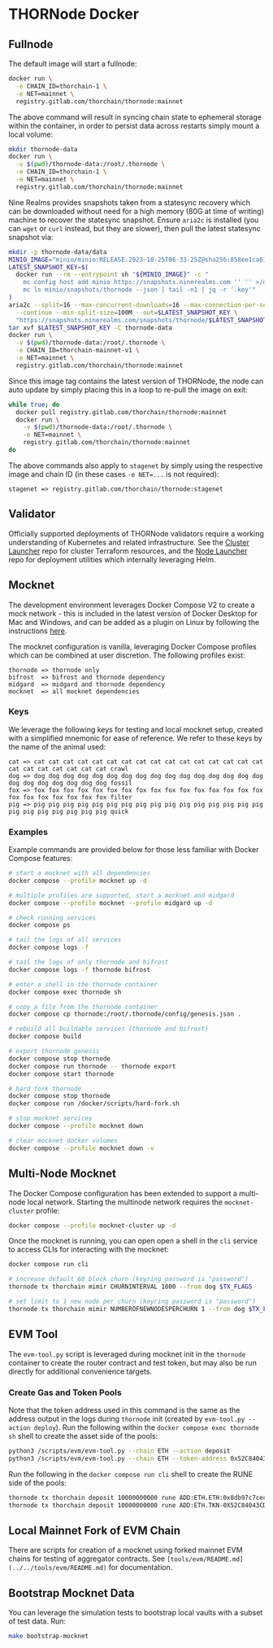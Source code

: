 # THORNode Docker

## Fullnode

The default image will start a fullnode:

```bash
docker run \
  -e CHAIN_ID=thorchain-1 \
  -e NET=mainnet \
  registry.gitlab.com/thorchain/thornode:mainnet
```

The above command will result in syncing chain state to ephemeral storage within the container, in order to persist data across restarts simply mount a local volume:

```bash
mkdir thornode-data
docker run \
  -v $(pwd)/thornode-data:/root/.thornode \
  -e CHAIN_ID=thorchain-1 \
  -e NET=mainnet \
  registry.gitlab.com/thorchain/thornode:mainnet
```

Nine Realms provides snapshots taken from a statesync recovery which can be downloaded without need for a high memory (80G at time of writing) machine to recover the statesync snapshot. Ensure `aria2c` is installed (you can `wget` or `curl` instead, but they are slower), then pull the latest statesync snapshot via:

```bash
mkdir -p thornode-data/data
MINIO_IMAGE="minio/minio:RELEASE.2023-10-25T06-33-25Z@sha256:858ee1ca619396ea1b77cc12a36b857a6b57cb4f5d53128b1224365ee1da7305"
LATEST_SNAPSHOT_KEY=$(
  docker run --rm --entrypoint sh "${MINIO_IMAGE}" -c "
    mc config host add minio https://snapshots.ninerealms.com '' '' >/dev/null;
    mc ls minio/snapshots/thornode --json | tail -n1 | jq -r '.key'"
)
aria2c --split=16 --max-concurrent-downloads=16 --max-connection-per-server=16 \
  --continue --min-split-size=100M --out=$LATEST_SNAPSHOT_KEY \
  "https://snapshots.ninerealms.com/snapshots/thornode/$LATEST_SNAPSHOT_KEY"
tar xvf $LATEST_SNAPSHOT_KEY -C thornode-data
docker run \
  -v $(pwd)/thornode-data:/root/.thornode \
  -e CHAIN_ID=thorchain-mainnet-v1 \
  -e NET=mainnet \
  registry.gitlab.com/thorchain/thornode:mainnet
```

Since this image tag contains the latest version of THORNode, the node can auto update by simply placing this in a loop to re-pull the image on exit:

```bash
while true; do
  docker pull registry.gitlab.com/thorchain/thornode:mainnet
  docker run \
    -v $(pwd)/thornode-data:/root/.thornode \
    -e NET=mainnet \
    registry.gitlab.com/thorchain/thornode:mainnet
do
```

The above commands also apply to `stagenet` by simply using the respective image and chain ID (in these cases `-e NET=...` is not required):

```code
stagenet => registry.gitlab.com/thorchain/thornode:stagenet
```

## Validator

Officially supported deployments of THORNode validators require a working understanding of Kubernetes and related infrastructure. See the [Cluster Launcher](https://gitlab.com/thorchain/devops/cluster-launcher) repo for cluster Terraform resources, and the [Node Launcher](https://gitlab.com/thorchain/devops/node-launcher) repo for deployment utilities which internally leveraging Helm.

## Mocknet

The development environment leverages Docker Compose V2 to create a mock network - this is included in the latest version of Docker Desktop for Mac and Windows, and can be added as a plugin on Linux by following the instructions [here](https://docs.docker.com/compose/cli-command/#installing-compose-v2).

The mocknet configuration is vanilla, leveraging Docker Compose profiles which can be combined at user discretion. The following profiles exist:

```code
thornode => thornode only
bifrost  => bifrost and thornode dependency
midgard  => midgard and thornode dependency
mocknet  => all mocknet dependencies
```

### Keys

We leverage the following keys for testing and local mocknet setup, created with a simplified mnemonic for ease of reference. We refer to these keys by the name of the animal used:

```text
cat => cat cat cat cat cat cat cat cat cat cat cat cat cat cat cat cat cat cat cat cat cat cat cat crawl
dog => dog dog dog dog dog dog dog dog dog dog dog dog dog dog dog dog dog dog dog dog dog dog dog fossil
fox => fox fox fox fox fox fox fox fox fox fox fox fox fox fox fox fox fox fox fox fox fox fox fox filter
pig => pig pig pig pig pig pig pig pig pig pig pig pig pig pig pig pig pig pig pig pig pig pig pig quick
```

### Examples

Example commands are provided below for those less familiar with Docker Compose features:

```bash
# start a mocknet with all dependencies
docker compose --profile mocknet up -d

# multiple profiles are supported, start a mocknet and midgard
docker compose --profile mocknet --profile midgard up -d

# check running services
docker compose ps

# tail the logs of all services
docker compose logs -f

# tail the logs of only thornode and bifrost
docker compose logs -f thornode bifrost

# enter a shell in the thornode container
docker compose exec thornode sh

# copy a file from the thornode container
docker compose cp thornode:/root/.thornode/config/genesis.json .

# rebuild all buildable services (thornode and bifrost)
docker compose build

# export thornode genesis
docker compose stop thornode
docker compose run thornode -- thornode export
docker compose start thornode

# hard fork thornode
docker compose stop thornode
docker compose run /docker/scripts/hard-fork.sh

# stop mocknet services
docker compose --profile mocknet down

# clear mocknet docker volumes
docker compose --profile mocknet down -v
```

## Multi-Node Mocknet

The Docker Compose configuration has been extended to support a multi-node local network. Starting the multinode network requires the `mocknet-cluster` profile:

```bash
docker compose --profile mocknet-cluster up -d
```

Once the mocknet is running, you can open open a shell in the `cli` service to access CLIs for interacting with the mocknet:

```bash
docker compose run cli

# increase default 60 block churn (keyring password is "password")
thornode tx thorchain mimir CHURNINTERVAL 1000 --from dog $TX_FLAGS

# set limit to 1 new node per churn (keyring password is "password")
thornode tx thorchain mimir NUMBEROFNEWNODESPERCHURN 1 --from dog $TX_FLAGS
```

## EVM Tool

The `evm-tool.py` script is leveraged during mocknet init in the `thornode` container to create the router contract and test token, but may also be run directly for additional convenience targets.

### Create Gas and Token Pools

Note that the token address used in this command is the same as the address output in the logs during `thornode` init (created by `evm-tool.py --action deploy`). Run the following within the `docker compose exec thornode sh` shell to create the asset side of the pools:

```bash
python3 /scripts/evm/evm-tool.py --chain ETH --action deposit
python3 /scripts/evm/evm-tool.py --chain ETH --token-address 0x52C84043CD9c865236f11d9Fc9F56aa003c1f922 --action deposit-token
```

Run the following in the `docker compose run cli` shell to create the RUNE side of the pools:

```bash
thornode tx thorchain deposit 10000000000 rune ADD:ETH.ETH:0x8db97c7cece249c2b98bdc0226cc4c2a57bf52fc --from cat $TX_FLAGS
thornode tx thorchain deposit 10000000000 rune ADD:ETH.TKN-0X52C84043CD9C865236F11D9FC9F56AA003C1F922:0x8db97c7cece249c2b98bdc0226cc4c2a57bf52fc --from cat $TX_FLAGS
```

## Local Mainnet Fork of EVM Chain

There are scripts for creation of a mocknet using forked mainnet EVM chains for testing of aggregator contracts. See `[tools/evm/README.md](../../tools/evm/README.md)` for documentation.

## Bootstrap Mocknet Data

You can leverage the simulation tests to bootstrap local vaults with a subset of test data. Run:

```bash
make bootstrap-mocknet
```
